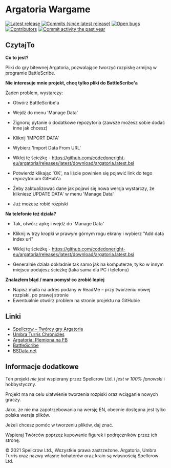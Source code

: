 Argatoria Wargame 
==================

[![Latest release](https://img.shields.io/github/release/BSData/Argatoria.svg?style=flat-square)](https://github.com/codedoneright-eu/argatoria/releases/latest)
[![Commits (since latest release)](https://img.shields.io/github/commits-since/BSData/Argatoria/latest.svg?style=flat-square)](https://github.com/codedoneright-eu/argatoria/releases)
[![Open bugs](https://img.shields.io/github/issues/BSData/Argatoria/bug.svg?style=flat-square&label=bugs)](https://github.com/codedoneright-eu/argatoria/issues?q=is%3Aissue+is%3Aopen+label%3Abug)
[![Contributors](https://img.shields.io/github/contributors/codedoneright-eu/argatoria.svg?style=flat-square)](https://github.com/codedoneright-eu/argatoria/graphs/contributors)
[![Commit activity the past year](https://img.shields.io/github/commit-activity/y/codedoneright-eu/argatoria.svg?style=flat-square)](https://github.com/codedoneright-eu/argatoria/pulse/monthly)

## CzytajTo ##

__Co to jest?__

Pliki do gry bitewnej Argatoria, pozwalające tworzyć rozpiskę armijną w programie BattleScribe.

__Nie interesuje mnie projekt, chcę tylko pliki do BattleScribe'a__

Żaden problem, wystarczy:
* Otwórz BattleScribe'a
* Wejdź do menu 'Manage Data'
* Zignoruj pytanie o dodatkowe repozytoria (zawsze możesz sobie dodać inne jak chcesz)
* Kliknij 'IMPORT DATA'
* Wybierz 'Import Data From URL'
* Wklej tę ścieżkę - https://github.com/codedoneright-eu/argatoria/releases/latest/download/argatoria.latest.bsi
* Potwierdź klikając 'OK', na liście powinien się pojawić link do tego repozytorium GitHub'a

* Żeby zaktualizować dane jak pojawi się nowa wersja wystarczy, że klikniesz'UPDATE DATA' w menu 'Manage Data'

* Już możesz robić rozpiski

__Na telefonie też działa?__
* Tak, otwórz apkę i wejdź do 'Manage Data'
* Kliknij w trzy kropki w prawym górnym rogu ekrany i wybierz "Add data index url"
* Wklej tę ścieżkę - https://github.com/codedoneright-eu/argatoria/releases/latest/download/argatoria.latest.bsi

* Generalnie działa dokładnie tak samo jak na komputerze, tylko w innym miejscu podajesz ścieżkę (taka sama dla PC i telefonu)

__Znalazłem błąd / mam pomysł co zrobić lepiej__

* Napisz maila na adres podany w ReadMe – przy tworzeniu nowej rozpiski, po prawej stronie
* Ewentualnie otwórz problem na stronie projektu na GitHubie

## Linki ##

* [Spellcrow – Twórcy gry Argatoria][Spellcrow]
* [Umbra Turris Chronicles][Umbra Turris Chronicles]
* [Argatoria: Plemiona na FB][Argatoria: Plemiona na FB]
* [BattleScribe][BattleScribe]
* [BSData.net][BSData.net]

[Spellcrow]: https://www.spellcrow.com/
[Umbra Turris Chronicles]: https://utchronicles.com/
[Argatoria: Plemiona na FB]: https://www.facebook.com/groups/argatoriaplemiona
[BattleScribe]: https://battlescribe.net/
[BSData.net]: https://www.bsdata.net/

## Informacje dodatkowe ##

Ten projekt *nie jest* wspierany przez Spellcrow Ltd. i *jest w 100% fanowski* i hobbystyczny.

Projekt ma na celu ułatwienie tworzenia rozpiski oraz wciąganie nowych graczy.

Jako, że nie ma zapotrzebowania na wersję EN, obecnie dostępna jest tylko polska wersja plików.

Jeżeli chcesz pomóc w tworzeniu plików, daj znać.

Wspieraj Twórców poprzez kupowanie figurek i podręczników przez ich stronę.

© 2021 Spellcrow Ltd., Wszystkie prawa zastrzeżone. Argatoria, Umbra Turris oraz nazwy własne bohaterów oraz krain są własnością Spellcrow Ltd.